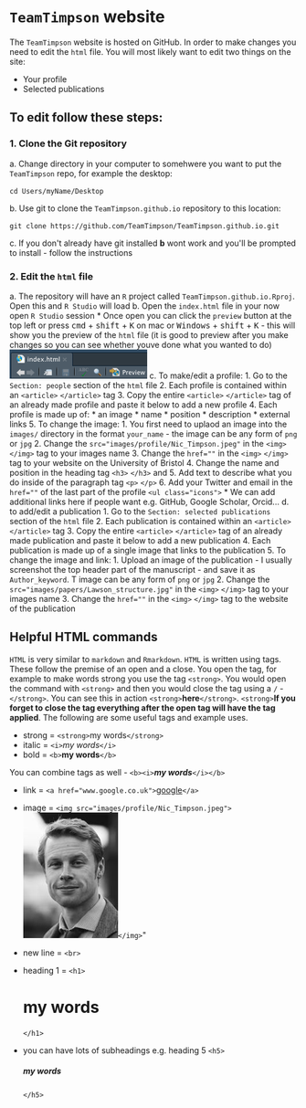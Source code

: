 # `TeamTimpson` website

The `TeamTimpson` website is hosted on GitHub. In order to make changes you need to edit the `html` file. You will most likely want to edit two things on the site:

* Your profile
* Selected publications

## To edit follow these steps:

### 1. Clone the Git repository 

  a. Change directory in your computer to somehwere you want to put the `TeamTimpson` repo, for example the desktop: 
```
cd Users/myName/Desktop
```
  b. Use git to clone the `TeamTimpson.github.io` repository to this location:
```
git clone https://github.com/TeamTimpson/TeamTimpson.github.io.git
```
  c. If you don't already have git installed <b>b</b> wont work and you'll be prompted to install - follow the instructions
  
### 2.  Edit the `html` file
  a. The repository will have an `R` project called `TeamTimpson.github.io.Rproj`. Open this and `R Studio` will load
  b. Open the `index.html` file in your now open `R Studio` session
      * Once open you can click the `preview` button at the top left or press <kbd>cmd</kbd> + <kbd>shift</kbd> + <kbd>K</kbd> on mac or <kbd>Windows</kbd> + <kbd>shift</kbd> + <kbd>K</kbd> - this will show you the preview of the `html` file (it is good to preview after you make changes so you can see whether youve done what you wanted to do)
      ![alt text](images/README/preview_button.png)
  c. To make/edit a profile:
      1. Go to the `Section: people` section of the `html` file
      2. Each profile is contained within an `<article>` `</article>` tag 
      3. Copy the entire `<article>` `</article>` tag of an already made profile and paste it below to add a new profile
      4. Each profile is made up of:
          * an image
          * name
          * position
          * description
          * external links
      5. To change the image:
          1. You first need to uplaod an image into the `images/` directory in the format `your_name` - the image can be any form of `png` or `jpg`
          2. Change the `src="images/profile/Nic_Timpson.jpeg"` in the `<img>` `</img>` tag to your images name
          3. Change the `href=""` in the `<img>` `</img>` tag to your website on the University of Bristol
          4. Change the name and position in the heading tag `<h3>` `</h3>` and 
          5. Add text to describe what you do inside of the paragraph tag `<p>` `</p>`
          6. Add your Twitter and email in the `href=""` of the last part of the profile `<ul class="icons">`
              * We can add additional links here if people want e.g. GitHub, Google Scholar, Orcid...
  d. to add/edit a publication
      1. Go to the `Section: selected publications` section of the `html` file
      2. Each publication is contained within an `<article>` `</article>` tag
      3. Copy the entire `<article>` `</article>` tag of an already made publication and paste it below to add a new publication
      4. Each publication is made up of a single image that links to the publication
      5. To change the image and link:
          1. Upload an image of the publication - I usually screenshot the top header part of the manuscript - and save it as `Author_keyword`. T image can be any form of `png` or `jpg`
          2. Change the `src="images/papers/Lawson_structure.jpg"` in the `<img>` `</img>` tag to your images name
          3. Change the `href=""` in the `<img>` `</img>` tag to the website of the publication
      

## Helpful HTML commands
`HTML` is very similar to `markdown` and `Rmarkdown`. `HTML` is written using tags. These follow the premise of an open and a close. You open the tag, for example to make words strong you use the tag `<strong>`. You would open the command with `<strong>` and then you would close the tag using a `/` - `</strong>`. You can see this in action `<strong>`<strong>here</strong>`</strong>`. `<strong>`<strong>If you forget to close the tag everything after the open tag will have the tag applied</strong>. The following are some useful tags and example uses.

* strong = `<strong>`my words`</strong>`
* italic = `<i>`<i>my words</i>`</i>`
* bold = `<b>`<b>my words</b>`</b>`

You can combine tags as well - `<b><i>`<b><i>my words</i></b>`</i></b>`

* link = `<a href="www.google.co.uk">`<a href="www.google.co.uk">google</a>`</a>`
* image = `<img src="images/profile/Nic_Timpson.jpeg">`<img src="images/profile/Nic_Timpson.jpeg"></img>`</img>`"
* new line = `<br>`




* heading 1 = `<h1>`<h1>my words</h1>`</h1>`
* you can have lots of subheadings e.g. heading 5 `<h5>`<h5>my words</h5>`</h5>`


